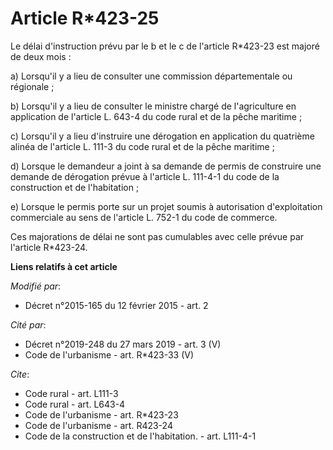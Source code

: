 # Article R*423-25

Le délai d'instruction prévu par le b et le c de l'article R*423-23 est majoré de deux mois : 

a) Lorsqu'il y a lieu de consulter une commission départementale ou régionale ; 

b) Lorsqu'il y a lieu de consulter le ministre chargé de l'agriculture en application de l'article L. 643-4 du code rural et
de la pêche maritime ; 

c) Lorsqu'il y a lieu d'instruire une dérogation en application du quatrième alinéa de l'article L. 111-3 du code rural et de
la pêche maritime ; 

d) Lorsque le demandeur a joint à sa demande de permis de construire une demande de dérogation prévue à l'article L. 111-4-1
du code de la construction et de l'habitation ;

e) Lorsque le permis porte sur un projet soumis à autorisation d'exploitation commerciale au sens de l'article L. 752-1 du
code de commerce. 

Ces majorations de délai ne sont pas cumulables avec celle prévue par l'article R*423-24.

**Liens relatifs à cet article**

_Modifié par_:

  - Décret n°2015-165 du 12 février 2015 - art. 2

_Cité par_:

  - Décret n°2019-248 du 27 mars 2019 - art. 3 (V)
  - Code de l'urbanisme - art. R*423-33 (V)

_Cite_:

  - Code rural - art. L111-3
  - Code rural - art. L643-4
  - Code de l'urbanisme - art. R*423-23
  - Code de l'urbanisme - art. R423-24
  - Code de la construction et de l'habitation. - art. L111-4-1
